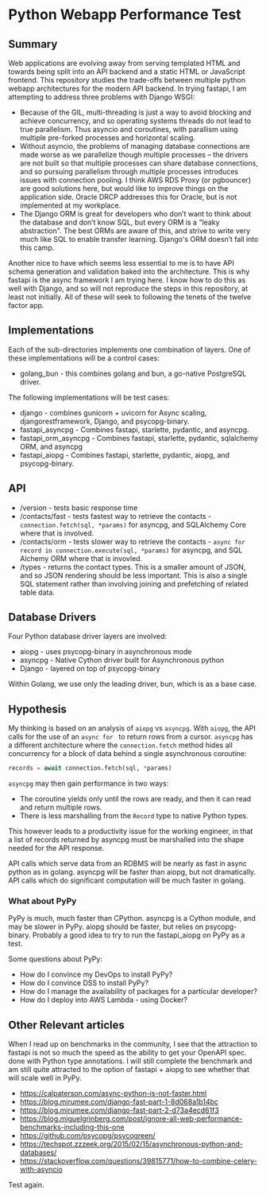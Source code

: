 # Python Webapp Performance Test

## Summary

Web applications are evolving away from serving templated HTML and towards being split into an API backend and a static HTML or JavaScript frontend. This repository studies the trade-offs between multiple python webapp architectures for the modern API backend. In trying fastapi, I am attempting to address three problems with Django WSGI:

* Because of the GIL, multi-threading is just a way to avoid blocking and achieve concurrency, and so operating systems threads do not lead to true parallelism.  Thus asyncio and coroutines, with parallism using multiple pre-forked processes and horizontal scaling.
* Without asyncio, the problems of managing database connections are made worse as we parallelize though multiple processes – the drivers are not built so that multiple processes can share database connections, and so pursuing parallelism through multiple processes introduces issues with connection pooling.  I think AWS RDS Proxy (or pgbouncer) are good solutions here, but would like to improve things on the application side. Oracle DRCP addresses this for Oracle, but is not implemented at my workplace.
* The Django ORM is great for developers who don’t want to think about the database and don’t know SQL, but every ORM is a "leaky abstraction".  The best ORMs are aware of this, and strive to write very much like SQL to enable transfer learning. Django's ORM doesn’t fall into this camp.

Another nice to have which seems less essential to me is to have API schema generation and validation baked into the architecture. This is why fastapi is the async framework I am trying here. I know how to do this as well with Django, and so will not reproduce the steps in this repository, at least not initially.  All of these will seek to following the tenets of the twelve factor app.

## Implementations

Each of the sub-directories implements one combination of layers. One of these implementations will be a control cases:

- golang_bun - this combines golang and bun, a go-native PostgreSQL driver.

The following implementations will be test cases:

- django - combines gunicorn + uvicorn for Async scaling, djangorestframework, Django, and psycopg-binary.
- fastapi_asyncpg - Combines fastapi, starlette, pydantic, and asyncpg.
- fastapi_orm_asyncpg - Combines fastapi, starlette, pydantic, sqlalchemy ORM, and asyncpg
- fastapi_aiopg - Combines fastapi, starlette, pydantic, aiopg, and psycopg-binary.

## API

- /version - tests basic response time
- /contacts/fast - tests fastest way to retrieve the contacts - `connection.fetch(sql, *params)` for asyncpg, and SQLAlchemy Core where that is involved.
- /contacts/orm - tests slower way to retrieve the contacts - `async for record in connection.execute(sql, *params)` for asyncpg, and SQL Alchemy ORM where that is invovled.
- /types - returns the contact types.  This is a smaller amount of JSON, and so JSON rendering should be less important. This is also a single SQL statement rather than involving joining and prefetching of related table data.

## Database Drivers

Four Python database driver layers are involved:
* aiopg - uses psycopg-binary in asynchronous mode
* asyncpg - Native Cython driver built for Asynchronous python
* Django - layered on top of psycopg-binary

Within Golang, we use only the leading driver, bun, which is as a base case.

## Hypothesis

My thinking is based on an analysis of `aiopg` vs `asyncpg`.  With `aiopg`, the API calls for the use of an `async for ` to return rows from a cursor. `asyncpg` has a different architecture where the `connection.fetch` method hides all concurrency for a block of data behind a single asynchronous coroutine:

```python
records = await connection.fetch(sql, *params)
```

`asyncpg` may then gain performance in two ways:
- The coroutine yields only until the rows are ready, and then it can read and return multiple rows.
- There is less marshalling from the `Record` type to native Python types.

This however leads to a productivity issue for the working engineer, in that a list of records returned by asyncpg must be marshalled into the shape needed for the API response.

API calls which serve data from an RDBMS will be nearly as fast in async python as in golang. asyncpg will be faster than aiopg, but not dramatically. API calls which do significant computation will be much faster in golang.

### What about PyPy

PyPy is much, much faster than CPython. asyncpg is a Cython 
module, and may be slower in PyPy. aiopg should be faster,
but relies on psycopg-binary.  Probably a good idea to try
to run the fastapi_aiopg on PyPy as a test. 

Some questions about PyPy:
- How do I convince my DevOps to install PyPy?
- How do I convince DSS to install PyPy?
- How do I manage the availability of packages for 
  a particular developer?
- How do I deploy into AWS Lambda - using Docker?

## Other Relevant articles

When I read up on benchmarks in the community, I see that the attraction to fastapi is not so much the speed as the ability to get your OpenAPI spec. done with Python
type annotations. I will still complete the benchmark and am still quite attracted to the option of fastapi + aiopg to see whether that will scale well in PyPy.

- https://calpaterson.com/async-python-is-not-faster.html
- https://blog.mirumee.com/django-fast-part-1-8d068a1b14bc
- https://blog.mirumee.com/django-fast-part-2-d73a4ecd61f3
- https://blog.miguelgrinberg.com/post/ignore-all-web-performance-benchmarks-including-this-one
- https://github.com/psycopg/psycogreen/
- https://techspot.zzzeek.org/2015/02/15/asynchronous-python-and-databases/
- https://stackoverflow.com/questions/39815771/how-to-combine-celery-with-asyncio

Test again.
